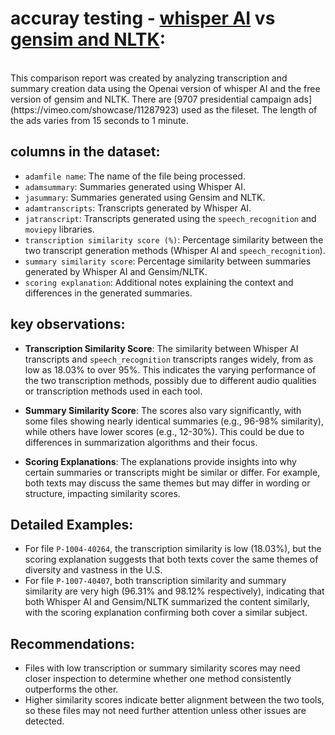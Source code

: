 # accuray testing - **[whisper AI](https://openai.com/index/whisper/)** vs **[gensim and NLTK](https://www.nltk.org/howto/gensim.html)**:

<br>
This comparison report was created by analyzing transcription and summary creation data using the Openai version of whisper AI and the free version of gensim and NLTK. There are [9707 presidential campaign ads](https://vimeo.com/showcase/11287923) used as the fileset. The length of the ads varies from 15 seconds to 1 minute. 

<br>

## columns in the dataset:
   - `adamfile name`: The name of the file being processed.
   - `adamsummary`: Summaries generated using Whisper AI.
   - `jasummary`: Summaries generated using Gensim and NLTK.
   - `adamtranscripts`: Transcripts generated by Whisper AI.
   - `jatranscript`: Transcripts generated using the `speech_recognition` and `moviepy` libraries.
   - `transcription similarity score (%)`: Percentage similarity between the two transcript generation methods (Whisper AI and `speech_recognition`).
   - `summary similarity score`: Percentage similarity between summaries generated by Whisper AI and Gensim/NLTK.
   - `scoring explanation`: Additional notes explaining the context and differences in the generated summaries.

## key observations:
   - **Transcription Similarity Score**: The similarity between Whisper AI transcripts and `speech_recognition` transcripts ranges widely, from as low as 18.03% to over 95%. This indicates the varying performance of the two transcription methods, possibly due to different audio qualities or transcription methods used in each tool.


   - **Summary Similarity Score**: The scores also vary significantly, with some files showing nearly identical summaries (e.g., 96-98% similarity), while others have lower scores (e.g., 12-30%). This could be due to differences in summarization algorithms and their focus.


   - **Scoring Explanations**: The explanations provide insights into why certain summaries or transcripts might be similar or differ. For example, both texts may discuss the same themes but may differ in wording or structure, impacting similarity scores.

## Detailed Examples:
   - For file `P-1004-40264`, the transcription similarity is low (18.03%), but the scoring explanation suggests that both texts cover the same themes of diversity and vastness in the U.S.
   - For file `P-1007-40407`, both transcription similarity and summary similarity are very high (96.31% and 98.12% respectively), indicating that both Whisper AI and Gensim/NLTK summarized the content similarly, with the scoring explanation confirming both cover a similar subject.

## Recommendations:
- Files with low transcription or summary similarity scores may need closer inspection to determine whether one method consistently outperforms the other.
- Higher similarity scores indicate better alignment between the two tools, so these files may not need further attention unless other issues are detected.

